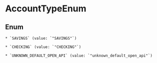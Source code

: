 
# AccountTypeEnum

## Enum


    * `SAVINGS` (value: `"SAVINGS"`)

    * `CHECKING` (value: `"CHECKING"`)

    * `UNKNOWN_DEFAULT_OPEN_API` (value: `"unknown_default_open_api"`)




